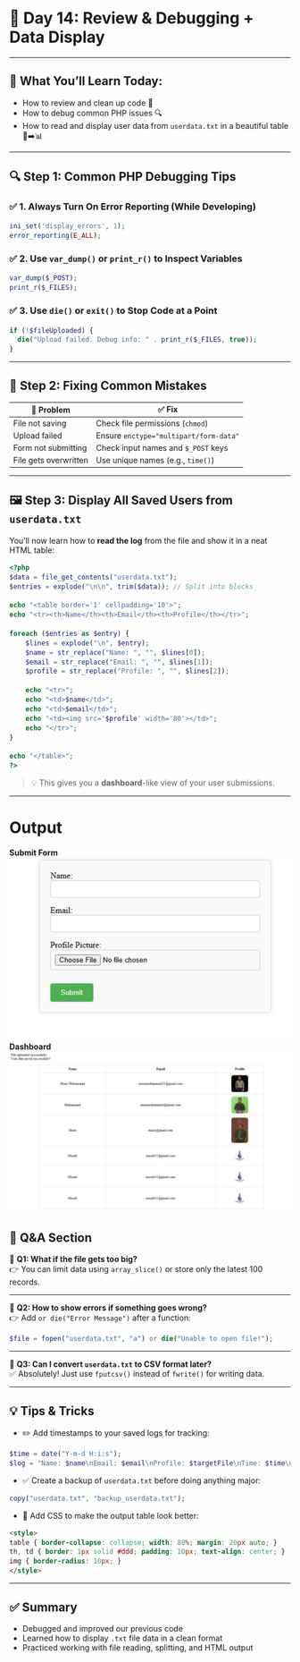 
# 🧪 **Day 14: Review & Debugging + Data Display**

---

## 🧠 What You’ll Learn Today:

- How to review and clean up code 🧹  
- How to debug common PHP issues 🔍  
- How to read and display user data from `userdata.txt` in a beautiful table 📄➡️📊  

---

## 🔍 Step 1: Common PHP Debugging Tips

### ✅ 1. Always Turn On Error Reporting (While Developing)

```php
ini_set('display_errors', 1);
error_reporting(E_ALL);
```

### ✅ 2. Use `var_dump()` or `print_r()` to Inspect Variables

```php
var_dump($_POST);
print_r($_FILES);
```

### ✅ 3. Use `die()` or `exit()` to Stop Code at a Point

```php
if (!$fileUploaded) {
  die("Upload failed. Debug info: " . print_r($_FILES, true));
}
```

---

## 🔧 Step 2: Fixing Common Mistakes

| 🔴 Problem | ✅ Fix |
|-----------|--------|
| File not saving | Check file permissions (`chmod`) |
| Upload failed | Ensure `enctype="multipart/form-data"` |
| Form not submitting | Check input names and `$_POST` keys |
| File gets overwritten | Use unique names (e.g., `time()`) |

---

## 🖼️ Step 3: Display All Saved Users from `userdata.txt`

You’ll now learn how to **read the log** from the file and show it in a neat HTML table:

```php
<?php
$data = file_get_contents("userdata.txt");
$entries = explode("\n\n", trim($data)); // Split into blocks

echo "<table border='1' cellpadding='10'>";
echo "<tr><th>Name</th><th>Email</th><th>Profile</th></tr>";

foreach ($entries as $entry) {
    $lines = explode("\n", $entry);
    $name = str_replace("Name: ", "", $lines[0]);
    $email = str_replace("Email: ", "", $lines[1]);
    $profile = str_replace("Profile: ", "", $lines[2]);

    echo "<tr>";
    echo "<td>$name</td>";
    echo "<td>$email</td>";
    echo "<td><img src='$profile' width='80'></td>";
    echo "</tr>";
}

echo "</table>";
?>
```

> 💡 This gives you a **dashboard**-like view of your user submissions.

---
# Output
**Submit Form**
![submit Form](submitform.jpeg)
**Dashboard**
![dashboard](dashboard.jpeg)

## 💬 Q&A Section

🔸 **Q1: What if the file gets too big?**  
👉 You can limit data using `array_slice()` or store only the latest 100 records.

---

🔸 **Q2: How to show errors if something goes wrong?**  
👉 Add `or die("Error Message")` after a function:
```php
$file = fopen("userdata.txt", "a") or die("Unable to open file!");
```

---

🔸 **Q3: Can I convert `userdata.txt` to CSV format later?**  
✅ Absolutely! Just use `fputcsv()` instead of `fwrite()` for writing data.

---

## 💡 Tips & Tricks

- ✏️ Add timestamps to your saved logs for tracking:
```php
$time = date("Y-m-d H:i:s");
$log = "Name: $name\nEmail: $email\nProfile: $targetFile\nTime: $time\n\n";
```

- ✅ Create a backup of `userdata.txt` before doing anything major:
```php
copy("userdata.txt", "backup_userdata.txt");
```

- 🎨 Add CSS to make the output table look better:
```html
<style>
table { border-collapse: collapse; width: 80%; margin: 20px auto; }
th, td { border: 1px solid #ddd; padding: 10px; text-align: center; }
img { border-radius: 10px; }
</style>
```

---

## ✅ Summary

- Debugged and improved our previous code  
- Learned how to display `.txt` file data in a clean format  
- Practiced working with file reading, splitting, and HTML output

